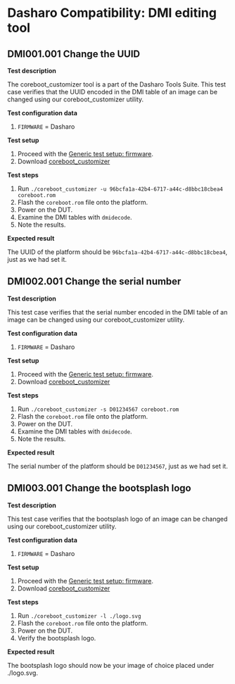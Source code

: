 # Dasharo Compatibility: DMI editing tool

## DMI001.001 Change the UUID

**Test description**

The coreboot_customizer tool is a part of the Dasharo Tools Suite.
This test case verifies that the UUID encoded in the DMI table of an
image can be changed using our coreboot_customizer utility.

**Test configuration data**

1. `FIRMWARE` = Dasharo

**Test setup**

1. Proceed with the
    [Generic test setup: firmware](../generic-test-setup.md#firmware).
1. Download [coreboot_customizer](https://github.com/Dasharo/meta-dts/blob/main/meta-dts-distro/recipes-dts/dts/dts/coreboot_customizer)

**Test steps**

1. Run `./coreboot_customizer -u 96bcfa1a-42b4-6717-a44c-d8bbc18cbea4
coreboot.rom`
1. Flash the `coreboot.rom` file onto the platform.
1. Power on the DUT.
1. Examine the DMI tables with `dmidecode`.
1. Note the results.

**Expected result**

The UUID of the platform should be `96bcfa1a-42b4-6717-a44c-d8bbc18cbea4`, just
as we had set it.

## DMI002.001 Change the serial number

**Test description**

This test case verifies that the serial number encoded in the DMI table of an
image can be changed using our coreboot_customizer utility.

**Test configuration data**

1. `FIRMWARE` = Dasharo

**Test setup**

1. Proceed with the
    [Generic test setup: firmware](../generic-test-setup.md#firmware).
1. Download [coreboot_customizer](https://github.com/Dasharo/meta-dts/blob/main/meta-dts-distro/recipes-dts/dts/dts/coreboot_customizer)

**Test steps**

1. Run `./coreboot_customizer -s D01234567 coreboot.rom`
1. Flash the `coreboot.rom` file onto the platform.
1. Power on the DUT.
1. Examine the DMI tables with `dmidecode`.
1. Note the results.

**Expected result**

The serial number of the platform should be `D01234567`, just as we had set it.

## DMI003.001 Change the bootsplash logo

**Test description**

This test case verifies that the bootsplash logo of an image can be changed
using our coreboot_customizer utility.

**Test configuration data**

1. `FIRMWARE` = Dasharo

**Test setup**

1. Proceed with the
    [Generic test setup: firmware](../generic-test-setup.md#firmware).
1. Download [coreboot_customizer](https://github.com/Dasharo/meta-dts/blob/main/meta-dts-distro/recipes-dts/dts/dts/coreboot_customizer)

**Test steps**

1. Run `./coreboot_customizer -l ./logo.svg`
1. Flash the `coreboot.rom` file onto the platform.
1. Power on the DUT.
1. Verify the bootsplash logo.

**Expected result**

The bootsplash logo should now be your image of choice placed under ./logo.svg.
